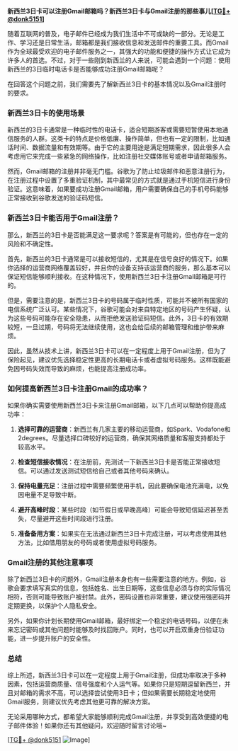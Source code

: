 **新西兰3日卡可以注册Gmail邮箱吗？新西兰3日卡与Gmail注册的那些事儿[[TG💪+ @donk5151](https://t.me/s/donk5151)]**

随着互联网的普及，电子邮件已经成为我们生活中不可或缺的一部分。无论是工作、学习还是日常生活，邮箱都是我们接收信息和发送邮件的重要工具。而Gmail作为全球最受欢迎的电子邮件服务之一，其强大的功能和便捷的操作方式让它成为许多人的首选。不过，对于一些刚到新西兰的人来说，可能会遇到一个问题：使用新西兰的3日临时电话卡是否能够成功注册Gmail邮箱呢？

在回答这个问题之前，我们需要先了解新西兰3日卡的基本情况以及Gmail注册时的要求。

### 新西兰3日卡的使用场景

新西兰的3日卡通常是一种临时性的电话卡，适合短期游客或需要短暂使用本地通信服务的人群。这类卡的特点是价格低廉、操作简单，但也有一定的限制，比如通话时间、数据流量和有效期等。由于它的主要用途是满足短期需求，因此很多人会考虑用它来完成一些紧急的网络操作，比如注册社交媒体账号或者申请邮箱服务。

然而，Gmail邮箱的注册并非毫无门槛。谷歌为了防止垃圾邮件和恶意注册行为，在注册过程中设置了多重验证机制，其中最常见的方式就是通过手机短信进行身份验证。这意味着，如果要成功注册Gmail邮箱，用户需要确保自己的手机号码能够正常接收到谷歌发送的验证码短信。

### 新西兰3日卡能否用于Gmail注册？

那么，新西兰的3日卡是否能满足这一要求呢？答案是有可能的，但也存在一定的风险和不确定性。

首先，新西兰的3日卡通常是可以接收短信的，尤其是在信号良好的情况下。如果你选择的运营商网络覆盖较好，并且你的设备支持该运营商的服务，那么基本可以保证短信能够顺利接收。在这种情况下，使用新西兰3日卡注册Gmail邮箱是可行的。

但是，需要注意的是，新西兰3日卡的号码属于临时性质，可能并不被所有国家的电信系统广泛认可。某些情况下，谷歌可能会对来自特定地区的号码产生怀疑，认为这些号码可能存在安全隐患，从而拒绝发送验证码短信。此外，3日卡的有效期较短，一旦过期，号码将无法继续使用，这也会给后续的邮箱管理和维护带来麻烦。

因此，虽然从技术上讲，新西兰3日卡可以在一定程度上用于Gmail注册，但为了保险起见，建议优先选择稳定性更高的长期电话卡或者虚拟号码服务。这样既能避免因号码失效而导致的麻烦，也能提高注册成功率。

### 如何提高新西兰3日卡注册Gmail的成功率？

如果你确实需要使用新西兰3日卡来注册Gmail邮箱，以下几点可以帮助你提高成功率：

1. **选择可靠的运营商**：新西兰有几家主要的移动运营商，如Spark、Vodafone和2degrees。尽量选择口碑较好的运营商，确保其网络质量和客服支持都处于较高水平。

2. **检查短信接收情况**：在注册前，先测试一下新西兰3日卡是否能正常接收短信。可以通过发送测试短信给自己或者其他号码来确认。

3. **保持电量充足**：注册过程中需要频繁使用手机，因此要确保电池充满电，以免因电量不足导致中断。

4. **避开高峰时段**：某些时段（如节假日或早晚高峰）可能会导致短信延迟甚至丢失，尽量避开这些时间段进行注册。

5. **准备备用方案**：如果实在无法通过新西兰3日卡完成注册，可以考虑使用其他方法，比如借用朋友的号码或者使用虚拟号码服务。

### Gmail注册的其他注意事项

除了新西兰3日卡的问题外，Gmail注册本身也有一些需要注意的地方。例如，谷歌会要求填写真实的信息，包括姓名、出生日期等，这些信息必须与你的实际情况相符，否则可能导致账户被封禁。此外，密码设置也非常重要，建议使用强密码并定期更换，以保护个人隐私安全。

另外，如果你计划长期使用Gmail邮箱，最好绑定一个稳定的电话号码，以便在未来忘记密码或其他问题时能够及时找回账户。同时，也可以开启双重身份验证功能，进一步提升账户的安全性。

### 总结

综上所述，新西兰3日卡可以在一定程度上用于Gmail注册，但成功率取决于多种因素，包括运营商质量、信号强度和个人运气等。如果你只是短期逗留新西兰，并且对邮箱的需求不高，可以选择尝试使用3日卡；但如果需要长期稳定地使用Gmail服务，则建议优先考虑其他更可靠的解决方案。

无论采用哪种方式，都希望大家能够顺利完成Gmail注册，并享受到高效便捷的电子邮件体验！如果你还有其他疑问，欢迎随时留言讨论哦~

[[TG💪+ @donk5151](https://t.me/s/donk5151) ![Image](https://i.postimg.cc/rwNCRYN7/Snipaste-2025-04-30-17-27-05.png)]